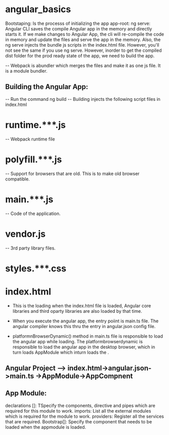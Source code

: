 # angular_basics

Bootstaping: Is the processs of initializing the app
app-root: ng serve: Angular CLI saves the compile Angular app in the memory and directly starts it. If we make changes to Angular App, the cli will re-compile the code in memory and update the files and serve the app in the memory. Also, the ng serve injects the bundle js scripts in the index.html file. However, you'll not see the same if you use ng serve.
However, inorder to get the compiled dist folder for the prod ready state of the app, we need to build the app.

-- Webpack is abundler which merges the files and make it as one js file. It is a module bundler.

## Building the Angular App:

-- Run the command ng build
-- Building injects the following script files in index.html

# runtime.\*\*\*.js

-- Webpack runtime file

# polyfill.\*\*\*.js

-- Support for browsers that are old. This is to make old browser compatible.

# main.\*\*\*.js

-- Code of the application.

# vendor.js

-- 3rd party library files.

# styles.\*\*\*.css

# index.html

- This is the loading
  when the index.html file is loaded, Angular core libraries and third oparty libraries are also loaded by that time.

- When you execute the angular app, the entry poiint is main.ts file. The angular compiler knows this thru the entry in angular.json config file.
- platformnBrowserDynamic() method in main.ts file is responsible to load the angular app while loading. The platformbrowserdynamic is responsible to load the angular app in the desktop browser, which in turn loads AppModule which inturn loads the <app-root><app-root>.

## Angular Project --> index.html->angular.json->main.ts ->AppModule->AppCompnent

## App Module: 
declarations []: TSpecify the components, directive and pipes which are required for this module to work.
imports: List all the external modules which is required for the module to work.
providers: Register all the services that are required.
Bootstrap[]: Specify the component that needs to be loaded when the appmodule is loaded.
